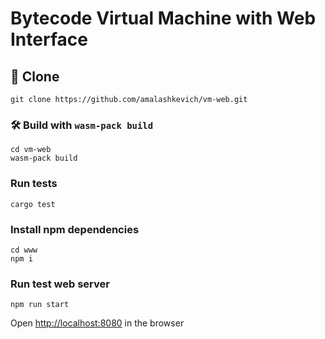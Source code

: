 # Bytecode Virtual Machine with Web Interface

## 🚴 Clone

```
git clone https://github.com/amalashkevich/vm-web.git
```

### 🛠️ Build with `wasm-pack build`

```
cd vm-web
wasm-pack build
```

### Run tests

```
cargo test
```

### Install npm dependencies

```
cd www
npm i
```

### Run test web server

```
npm run start 
```

Open [http://localhost:8080](http://localhost:8080) in the browser
